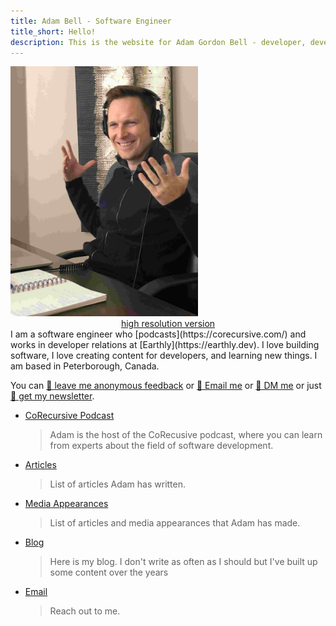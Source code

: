 ```yaml
---
title: Adam Bell - Software Engineer
title_short: Hello!
description: This is the website for Adam Gordon Bell - developer, developer relations engineer, podcaster, and human.
---
```

<div class="row">
<div class="col-md-4">
<img src="/images/profiles/IMG_1205_web.jpg" height="400px" width="300px" alt="Adam Bell"><br/>
<center><a href="/images/profiles/IMG_1205.jpg">high resolution version</a></center>
</div>
<div class="col-md-8">  
I am a software engineer who [podcasts](https://corecursive.com/) and works in developer relations at [Earthly](https://earthly.dev).  I love building software, I love creating content for developers, and learning new things.  I am based in Peterborough, Canada.  

You can [📝 leave me anonymous feedback](https://www.admonymous.co/adamgordonbell) or [📧 Email me](mailto:adam@corecursive.com) or [💬 DM me](https://twitter.com/adamgordonbell) or just [📰 get my newsletter](https://newsletter.corecursive.com/).


- [CoRecursive Podcast](https://corecursive.com/)

    >  Adam is the host of the CoRecusive podcast, where you can learn from experts about the field of software development.

- [Articles](/pages/articles.html)

    >  List of articles Adam has written.

- [Media Appearances](/pages/media.html)

    >  List of articles and media appearances that Adam has made.

- [Blog](/pages/blog.html)

    >  Here is my blog.  I don't write as often as I should but I've built up some content over the years
- [Email](mailto:adam@corecursive.com)

    > Reach out to me.

</div>
</div>
